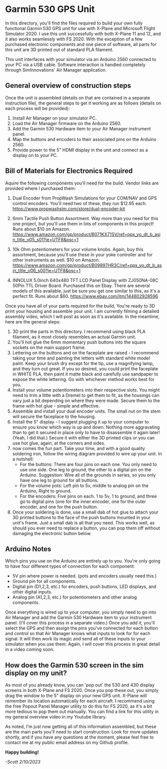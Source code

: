 # Garmin 530 GPS Unit

In this directory, you'll find the files required to build your own fully functional Garmin 530 GPS unit for use with X-Plane and Microsoft Flight Simulator 2020.  I use this unit successfully with both X-Plane 11 and 12, and it also works seamlessly with FS 2020.  With the exception of a few purchased electronic components and one piece of software, all parts for this unit are 3D printed out of standard PLA filament.

This unit interfaces with your simulator via an Arduino 2560 connected to your PC via a USB cable. Software interaction is handled completely through SimInnovations' Air Manager application.

## General overview of construction steps

Once the unit is assembled (details on that are contained in a separate instruction file), the general steps to get it working are as follows (details on each process will be provided):

1.  Install Air Manager on your simulator PC.
2.  Load the Air Manager firmware on the Arduino 2560.
3.  Add the Garmin 530 Hardware item to your Air Manager instrument panel.
4.  Map the buttons and encoders to their associated pins on the Arduino 2560.
5.  Provide power to the 5" HDMI display in the unit and connect as a display on to your PC.

## Bill of Materials for Electronics Required

Aquire the following components you'll need for the build.  Vendor links are provided where I purchased them:

1.  Dual Encoder from PropWash Simulations for your COM/NAV and GPS control encoders.
    You'll need two of these, they run $12.95 each.  
    https://www.propwashsim.com/store/dual-encoder-kit
    
2.  6mm Tactile Push Button Assortment.  Way more than you need for this one project,
    but you'll use them in lots of components in this project!  Runs about $10 on Amazon.
    https://www.amazon.com/gp/product/B071KX71SV/ref=ppx_yo_dt_b_asin_title_o05_s01?ie=UTF8&psc=1
    
3.  10k Ohm potentiometers for your volume knobs.  Again, buy this assortment, because
    you'll use these in your yoke controller and for other instruments as well.  $10 on Amazon.
    https://www.amazon.com/gp/product/B09897HR3C/ref=ppx_yo_dt_b_asin_title_o06_s00?ie=UTF8&psc=1
    
4.  INNOLUX 5.0inch 640x480 TFT LCD Panel Display with ZJ050NA-08C 50Pin TTL Driver Board.
    Purchased this on Ebay.  There are several models of this available, just be sure you get
    one similar to this, as it's a perfect fit.  Runs about $60.
    https://www.ebay.com/itm/144602928596
    
Once you have all of your parts required for the build, You're ready to 3D print your housing and assemble your unit. I am currently filming a detailed assembly video, which I will post as soon as it's available.  In the meantime, here are the general steps:

1.  3D print the parts in this directory.  I recommend using black PLA filament, as it most closely resembles an actual Garmin unit.
2.  You'll hot glue the 6mm momentary push buttons into the square sockets on the main support frame.
3.  Lettering on the buttons and on the faceplate are raised - I recommend taking your time and painting the letters with standard 
    white model paint.  Keep your brush dry except for the tip, use a magnifying lamp, and they turn out great.  If you so desired,
    you could print the faceplate in WHITE PLA, then paint it matte black and carefully use sandpaper to expose the white lettering.
    Go with whichever method works best for you.
4.  Install your volume potentiometers into their respective slots.  You might need to trim a little with a Dremel to get them to fit,
    as the housings can vary just a bit depending on where they were made.  Secure them to the frame with hot glue - simple and effective.
5.  Assemble and install your dual encoder units.  The small nut on the stem will secure the faceplace to the housing.
6.  Install the 5" display - I suggest plugging it up to your computer to ensure you know which way is up and down.  Nothing more
    aggravating than to get it secured in place only to have to disassemble it again later!  (Yeah, I did that.)  Secure it with
    either the 3D printed clips or you can use hot glue, again, at the corners and sides.
7.  now comes the fun part.  Take your time, and with a good quality soldering iron, follow the wiring diagram provided to wire up your
    unit.  In a nutshell:
    - For the buttons:  There are four pins on each one.  You only need to use one side.  One leg to ground, the other to a digital pin
      on the Arduino. Suggestion:  Wire all of the grounds in series, so you only have one leg to ground for all buttons.
    - For the volume pots:  Left pin to 5v, middle to analog pin on the Arduino, Right to ground.
    - For the encoders:  Five pins on each.  1 to 5v, 1 to ground, and three go to digital pins (one for the inner encoder, one for 
      the outer encoder, and one for the push button.
8.  Once your soldering is done, use a small dab of hot glue to attach your 3D printed buttons to the face of the push buttons mounted in your unit's frame.  Just a small dab is all that you need.  This works well, as should you ever need to replace a button, you can pop them off without damaging the electronic button below.
      
## Arduino Notes

Which pins you use on the Arduino are entirely up to you.  You're only going to have four different types of connection for each component:
- 5V pin where power is needed.  (pots and encoders usually need this.)
- Ground pin for all components.
- Digital pin (D1,2,3, etc.) for encoders, push buttons, LED displays, and other digital inputs.
- Analog pin (A1,2,3, etc.) for potentiometers and other analog components.

Once everything is wired up to your computer, you simply need to go into Air Manager and add the Garmin 530 Hardware item to your instrument
panel. (I'll cover this process in a separate video.)  Once you add it, you'll select the GPS and then assign the pins you've connected
for each button and control so that Air Manager knows what inputs to look for for each signal.  It will then work its magic and send all
of these inputs to your simulator when you use them.   Again, I will cover this process in great detail in a video coming soon.

## How does the Garmin 530 screen in the sim display on my unit?

As most of you already know, you can 'pop out' the 530 and 430 display screens in both X-Plane and FS 2020.  Once you pop these out, you
simply drag the window to the 5" display on your new GPS unit.  X-Plane will remember its location automatically for each aircraft.  I 
recommend using the free Popout Panel Manager utility to do this for FS 2020, as it's a bit more tedious to pop them out manually.
You can find a link for this utility in my general overview video in my Youtube library.

As noted, I'm just now getting all of this information assembled, but these are the main parts you'll need to start construction.  Look for more updates shortly, and if you have any questions at the moment, please feel free to contact me at my public email address on my Github profile.

**Happy building!**

*-Scott
2/10/2023*

    
